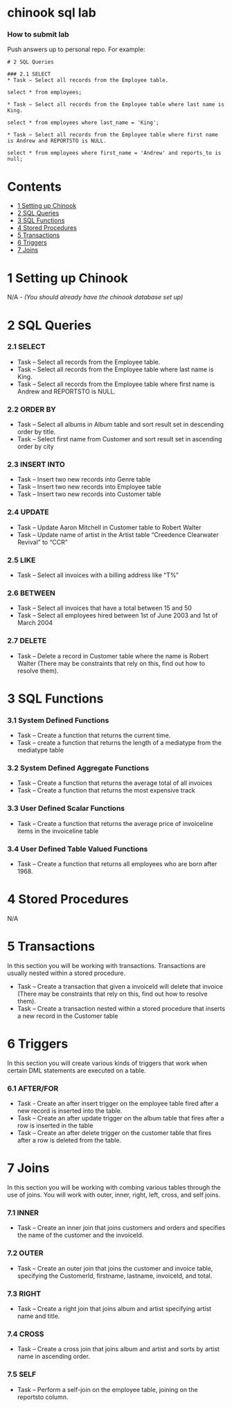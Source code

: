 # chinook sql lab

### How to submit lab

Push answers up to personal repo. For example:

```
# 2 SQL Queries

### 2.1 SELECT
* Task – Select all records from the Employee table.

select * from employees;

* Task – Select all records from the Employee table where last name is King.

select * from employees where last_name = 'King';

* Task – Select all records from the Employee table where first name is Andrew and REPORTSTO is NULL.

select * from employees where first_name = 'Andrew' and reports_to is null;
```

# Contents
* [1 Setting up Chinook](#1-setting-up-chinook)
* [2 SQL Queries](#2-sql-queries)
* [3 SQL Functions](#3-sql-functions)
* [4 Stored Procedures](#4-stored-procedures)
* [5 Transactions](#5-transactions)
* [6 Triggers](#6-triggers)
* [7 Joins](#7-joins)

# 1 Setting up Chinook
N/A - *(You should already have the chinook database set up)*

# 2 SQL Queries

### 2.1 SELECT
* Task – Select all records from the Employee table.
* Task – Select all records from the Employee table where last name is King.
* Task – Select all records from the Employee table where first name is Andrew and REPORTSTO is NULL.

### 2.2 ORDER BY
* Task – Select all albums in Album table and sort result set in descending order by title.
* Task – Select first name from Customer and sort result set in ascending order by city

### 2.3 INSERT INTO
* Task – Insert two new records into Genre table
* Task – Insert two new records into Employee table
* Task – Insert two new records into Customer table

### 2.4 UPDATE
* Task – Update Aaron Mitchell in Customer table to Robert Walter
* Task – Update name of artist in the Artist table “Creedence Clearwater Revival” to “CCR”

### 2.5 LIKE
* Task – Select all invoices with a billing address like “T%”

### 2.6 BETWEEN
* Task – Select all invoices that have a total between 15 and 50
* Task – Select all employees hired between 1st of June 2003 and 1st of March 2004

### 2.7 DELETE
* Task – Delete a record in Customer table where the name is Robert Walter (There may be constraints that rely on this, find out how to resolve them).

# 3 SQL Functions

### 3.1 System Defined Functions
* Task – Create a function that returns the current time.
* Task – create a function that returns the length of a mediatype from the mediatype table

### 3.2 System Defined Aggregate Functions
* Task – Create a function that returns the average total of all invoices
* Task – Create a function that returns the most expensive track

### 3.3 User Defined Scalar Functions
* Task – Create a function that returns the average price of invoiceline items in the invoiceline table

### 3.4 User Defined Table Valued Functions
* Task – Create a function that returns all employees who are born after 1968.

# 4 Stored Procedures
N/A

# 5 Transactions
In this section you will be working with transactions. Transactions are usually nested within a stored procedure.

* Task – Create a transaction that given a invoiceId will delete that invoice (There may be constraints that rely on this, find out how to resolve them).
* Task – Create a transaction nested within a stored procedure that inserts a new record in the Customer table

# 6 Triggers
In this section you will create various kinds of triggers that work when certain DML statements are executed on a table.

### 6.1 AFTER/FOR
* Task - Create an after insert trigger on the employee table fired after a new record is inserted into the table.
* Task – Create an after update trigger on the album table that fires after a row is inserted in the table
* Task – Create an after delete trigger on the customer table that fires after a row is deleted from the table.

# 7 Joins
In this section you will be working with combing various tables through the use of joins. You will work with outer, inner, right, left, cross, and self joins.

### 7.1 INNER
* Task – Create an inner join that joins customers and orders and specifies the name of the customer and the invoiceId.

### 7.2 OUTER
* Task – Create an outer join that joins the customer and invoice table, specifying the CustomerId, firstname, lastname, invoiceId, and total.

### 7.3 RIGHT
* Task – Create a right join that joins album and artist specifying artist name and title.

### 7.4 CROSS
* Task – Create a cross join that joins album and artist and sorts by artist name in ascending order.

### 7.5 SELF
* Task – Perform a self-join on the employee table, joining on the reportsto column.
